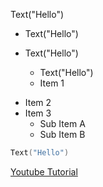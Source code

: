 
Text("Hello")
- Text("Hello")
- Text("Hello")
  - Text("Hello")
  
  
  * Item 1
* Item 2
* Item 3
  * Sub Item A
  * Sub Item B


```swift
Text("Hello")
```



[Youtube Tutorial](https://youtu.be/kTARSJSNGPI)




<!-- <div align="left">
      <a href="https://www.youtube.com/watch?v=5yLzZikS15k">
         <img src="https://img.youtube.com/vi/5yLzZikS15k/0.jpg" style="width:100%;">
      </a>
</div> -->
